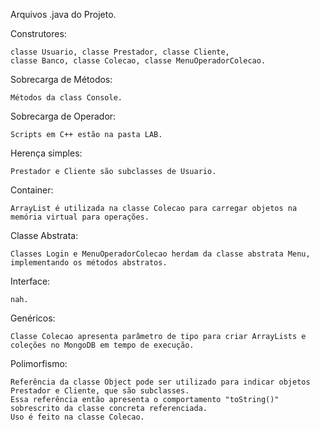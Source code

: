Arquivos .java do Projeto.

Construtores: 

    classe Usuario, classe Prestador, classe Cliente, 
    classe Banco, classe Colecao, classe MenuOperadorColecao.

Sobrecarga de Métodos:

    Métodos da class Console.
    
Sobrecarga de Operador:

    Scripts em C++ estão na pasta LAB.

Herença simples:

    Prestador e Cliente são subclasses de Usuario.

Container:

    ArrayList é utilizada na classe Colecao para carregar objetos na memória virtual para operações.
    
Classe Abstrata:

    Classes Login e MenuOperadorColecao herdam da classe abstrata Menu, implementando os métodos abstratos.
    
Interface:

    nah.
    
Genéricos:

    Classe Colecao apresenta parâmetro de tipo para criar ArrayLists e coleções no MongoDB em tempo de execução.

Polimorfismo:

    Referência da classe Object pode ser utilizado para indicar objetos Prestador e Cliente, que são subclasses.
    Essa referência então apresenta o comportamento "toString()" sobrescrito da classe concreta referenciada.
    Uso é feito na classe Colecao.
